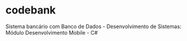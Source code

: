 # codebank
Sistema bancário com Banco de Dados - Desenvolvimento de Sistemas: Módulo Desenvolvimento Mobile - C#
